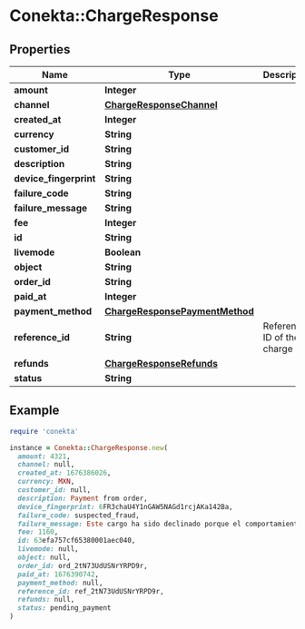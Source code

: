 # Conekta::ChargeResponse

## Properties

| Name | Type | Description | Notes |
| ---- | ---- | ----------- | ----- |
| **amount** | **Integer** |  | [optional] |
| **channel** | [**ChargeResponseChannel**](ChargeResponseChannel.md) |  | [optional] |
| **created_at** | **Integer** |  | [optional] |
| **currency** | **String** |  | [optional] |
| **customer_id** | **String** |  | [optional] |
| **description** | **String** |  | [optional] |
| **device_fingerprint** | **String** |  | [optional] |
| **failure_code** | **String** |  | [optional] |
| **failure_message** | **String** |  | [optional] |
| **fee** | **Integer** |  | [optional] |
| **id** | **String** |  | [optional] |
| **livemode** | **Boolean** |  | [optional] |
| **object** | **String** |  | [optional] |
| **order_id** | **String** |  | [optional] |
| **paid_at** | **Integer** |  | [optional] |
| **payment_method** | [**ChargeResponsePaymentMethod**](ChargeResponsePaymentMethod.md) |  | [optional] |
| **reference_id** | **String** | Reference ID of the charge | [optional] |
| **refunds** | [**ChargeResponseRefunds**](ChargeResponseRefunds.md) |  | [optional] |
| **status** | **String** |  | [optional] |

## Example

```ruby
require 'conekta'

instance = Conekta::ChargeResponse.new(
  amount: 4321,
  channel: null,
  created_at: 1676386026,
  currency: MXN,
  customer_id: null,
  description: Payment from order,
  device_fingerprint: 6FR3chaU4Y1nGAW5NAGd1rcjAKa142Ba,
  failure_code: suspected_fraud,
  failure_message: Este cargo ha sido declinado porque el comportamiento del comprador es sospechoso.,
  fee: 1160,
  id: 63efa757cf65380001aec040,
  livemode: null,
  object: null,
  order_id: ord_2tN73UdUSNrYRPD9r,
  paid_at: 1676390742,
  payment_method: null,
  reference_id: ref_2tN73UdUSNrYRPD9r,
  refunds: null,
  status: pending_payment
)
```

